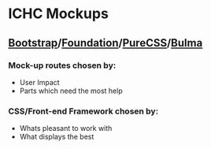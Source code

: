 # ICHC Mockups

## [Bootstrap](https://getbootstrap.com/)/[Foundation](https://foundation.zurb.com/)/[PureCSS](https://purecss.io/)/[Bulma](https://bulma.io/)

### Mock-up routes chosen by:

* User Impact
* Parts which need the most help

### CSS/Front-end Framework chosen by:

* Whats pleasant to work with
* What displays the best